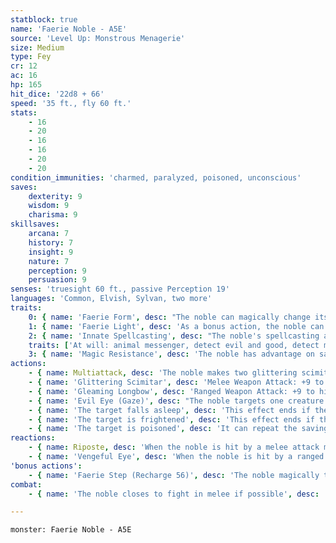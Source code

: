 ```yaml
---
statblock: true
name: 'Faerie Noble - A5E'
source: 'Level Up: Monstrous Menagerie'
size: Medium
type: Fey
cr: 12
ac: 16
hp: 165
hit_dice: '22d8 + 66'
speed: '35 ft., fly 60 ft.'
stats:
    - 16
    - 20
    - 16
    - 16
    - 20
    - 20
condition_immunities: 'charmed, paralyzed, poisoned, unconscious'
saves:
    dexterity: 9
    wisdom: 9
    charisma: 9
skillsaves:
    arcana: 7
    history: 7
    insight: 9
    nature: 7
    perception: 9
    persuasion: 9
senses: 'truesight 60 ft., passive Perception 19'
languages: 'Common, Elvish, Sylvan, two more'
traits:
    0: { name: 'Faerie Form', desc: "The noble can magically change its size between Large, Medium, and Tiny as an action. While Tiny, the bludgeoning, piercing, and slashing damage dealt by the noble's attacks is halved. Additionally, it has disadvantage on Strength checks and advantage on Dexterity checks. While Large, the noble has advantage on Strength checks. Its statistics are otherwise unchanged." }
    1: { name: 'Faerie Light', desc: 'As a bonus action, the noble can cast dim light for 30 feet, or extinguish its glow.' }
    2: { name: 'Innate Spellcasting', desc: "The noble's spellcasting ability is Charisma (spell save DC 17). It can innately cast the following spells, requiring no material components:" }
    traits: ['At will: animal messenger, detect evil and good, detect magic, disguise self', '3/day each: charm person, scrying, zone of truth', "1/day each: dream, geas, heroes' feast, magic circle, polymorph (self only)"]
    3: { name: 'Magic Resistance', desc: 'The noble has advantage on saving throws against spells and magical effects.' }
actions:
    - { name: Multiattack, desc: 'The noble makes two glittering scimitar attacks.' }
    - { name: 'Glittering Scimitar', desc: 'Melee Weapon Attack: +9 to hit, reach 5 ft., one target. Hit: 8 (1d6 + 5) slashing damage plus 10 (3d6) cold, fire, lightning, or psychic damage (its choice).' }
    - { name: 'Gleaming Longbow', desc: 'Ranged Weapon Attack: +9 to hit, range 150/600 ft., one target. This attack ignores half or three-quarters cover. Hit: 9 (1d8 + 5) piercing damage plus 14 (4d6) cold, fire, lightning, or psychic damage (its choice).' }
    - { name: 'Evil Eye (Gaze)', desc: "The noble targets one creature not under the effect of a faerie's Evil Eye within 60 feet. The target makes a DC 17 Wisdom saving throw. On a failed saving throw, the noble chooses one of the following effects to magically impose on the target. Each effect lasts for 1 minute." }
    - { name: 'The target falls asleep', desc: 'This effect ends if the target takes damage or another creature uses an action to rouse it.' }
    - { name: 'The target is frightened', desc: 'This effect ends if the target is ever 60 feet or more from the noble.' }
    - { name: 'The target is poisoned', desc: 'It can repeat the saving throw at the end of each of its turns, ending the effect on itself on a success.' }
reactions:
    - { name: Riposte, desc: 'When the noble is hit by a melee attack made by a creature it can see, it makes a glittering scimitar attack against the attacker.' }
    - { name: 'Vengeful Eye', desc: 'When the noble is hit by a ranged attack or targeted with a spell by a creature within 60 feet, it uses Evil Eye on the attacker if they can see each other.' }
'bonus actions':
    - { name: 'Faerie Step (Recharge 56)', desc: 'The noble magically teleports up to 60 feet to a space it can see.' }
combat:
    - { name: 'The noble closes to fight in melee if possible', desc: 'While doing so, it uses Vengeful Eye as its reaction to put isolated ranged attackers to sleep. If it feels outmatched by a strong melee opponent, it uses its reaction to make a glittering scimitar attack and then uses Faerie Step to move away on its turn. It flees when reduced to 55 hit points or fewer. Once out of sight, it casts disguise self.' }

---
```

```statblock
monster: Faerie Noble - A5E
```
